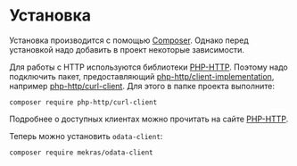 # Установка

Установка производится с помощью [Composer](https://getcomposer.org/). Однако перед установкой надо
добавить в проект некоторые зависимости.

Для работы с HTTP используются библиотеки [PHP-HTTP](http://php-http.org/). Поэтому надо
подключить пакет, предоставляющий
[php-http/client-implementation](https://packagist.org/providers/php-http/client-implementation),
например [php-http/curl-client](https://packagist.org/packages/php-http/curl-client). Для этого
в папке проекта выполните:

    composer require php-http/curl-client

Подробнее о доступных клиентах можно прочитать на сайте
[PHP-HTTP](http://php-http.org/en/latest/clients.html). 

Теперь можно установить `odata-client`:

    composer require mekras/odata-client
